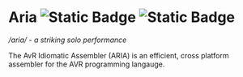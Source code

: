 # Aria ![Static Badge](https://img.shields.io/badge/version%20-%200.4.1%20-%20green) ![Static Badge](https://img.shields.io/badge/license%20-%20GPLv3%20-%20green)

*/aria/ - a striking solo performance*

The AvR Idiomatic Assembler (ARIA) is an efficient, cross platform assembler for the AVR programming langauge.